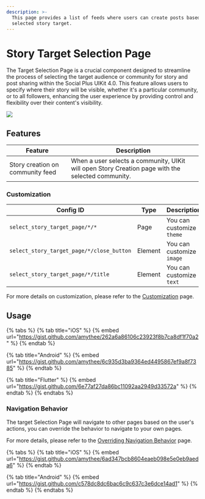 ```yaml
---
description: >-
  This page provides a list of feeds where users can create posts based on their
  selected story target.
---
```


# Story Target Selection Page

The Target Selection Page is a crucial component designed to streamline the process of selecting the target audience or community for story and post sharing within the Social Plus UIKit 4.0. This feature allows users to specify where their story will be visible, whether it's a particular community, or to all followers, enhancing the user experience by providing control and flexibility over their content's visibility.

![](<../../../../.gitbook/assets/image (1) (1) (1) (1) (1) (1).png>)

## Features

| Feature                          | Description                                                                                       |
| -------------------------------- | ------------------------------------------------------------------------------------------------- |
| Story creation on community feed | When a user selects a community, UIKit will open Story Creation page with the selected community. |

### Customization

<table><thead><tr><th width="213">Config ID</th><th width="102">Type</th><th>Description</th></tr></thead><tbody><tr><td><code>select_story_target_page/*/*</code></td><td>Page</td><td>You can customize <code>theme</code> </td></tr><tr><td><code>select_story_target_page/*/close_button</code></td><td>Element</td><td>You can customize <code>image</code></td></tr><tr><td><code>select_story_target_page/*/title</code></td><td>Element</td><td>You can customize <code>text</code></td></tr></tbody></table>

For more details on customization, please refer to the [Customization](../../customization/) page.

## Usage

{% tabs %}
{% tab title="iOS" %}
{% embed url="https://gist.github.com/amythee/262a6a86106c23923f8b7ca8df1f70a2" %}
{% endtab %}

{% tab title="Android" %}
{% embed url="https://gist.github.com/amythee/6c935d3ba9364ed4495867ef9a8f7385" %}
{% endtab %}

{% tab title="Flutter" %}
{% embed url="https://gist.github.com/6e77af27da86bc11092aa2949d33572a" %}
{% endtab %}
{% endtabs %}

### Navigation Behavior

The target Selection Page will navigate to other pages based on the user's actions, you can override the behavior to navigate to your own pages.

For more details, please refer to the [Overriding Navigation Behavior](https://docs.amity.co/amity-uikit/uikit-v4-beta/customization/overriding-navigation-behaviour) page.

{% tabs %}
{% tab title="iOS" %}
{% embed url="https://gist.github.com/amythee/6ad347bcb8604eaeb098e5e0eb9aeda6" %}
{% endtab %}

{% tab title="Android" %}
{% embed url="https://gist.github.com/c578dc8dc6bac6c9c637c3e6dce14ad1" %}
{% endtab %}
{% endtabs %}
